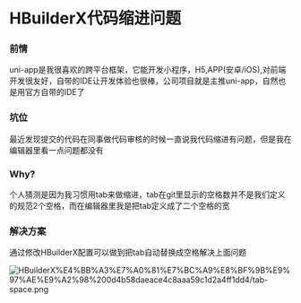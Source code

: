# HBuilderX代码缩进问题

### 前情

uni-app是我很喜欢的跨平台框架，它能开发小程序，H5,APP(安卓/iOS),对前端开发很友好，自带的IDE让开发体验也很棒，公司项目就是主推uni-app，自然也是用官方自带的IDE了

### 坑位

最近发现提交的代码在同事做代码审核的时候一直说我代码缩进有问题，但是我在编辑器里看一点问题都没有

### Why?

个人猜测是因为我习惯用tab来做缩进，tab在git里显示的空格数并不是我们定义的规范2个空格，而在编辑器里我是把tab定义成了二个空格的宽

### 解决方案

通过修改HBuilderX配置可以做到把tab自动替换成空格解决上面问题

![HBuilderX%E4%BB%A3%E7%A0%81%E7%BC%A9%E8%BF%9B%E9%97%AE%E9%A2%98%200d4b58daeace4c8aaa59c1d2a4ff1dd4/tab-space.png](HBuilderX%E4%BB%A3%E7%A0%81%E7%BC%A9%E8%BF%9B%E9%97%AE%E9%A2%98%200d4b58daeace4c8aaa59c1d2a4ff1dd4/tab-space.png)